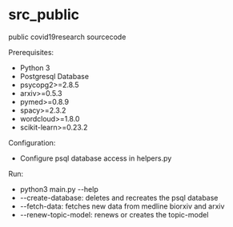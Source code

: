# src_public
public covid19research sourcecode


Prerequisites:
* Python 3
* Postgresql Database
* psycopg2>=2.8.5
* arxiv>=0.5.3
* pymed>=0.8.9
* spacy>=2.3.2
* wordcloud>=1.8.0
* scikit-learn>=0.23.2

Configuration:
* Configure psql database access in helpers.py

Run:
* python3 main.py --help
*   --create-database: deletes and recreates the psql database
*   --fetch-data: fetches new data from medline biorxiv and arxiv
*   --renew-topic-model: renews or creates the topic-model
